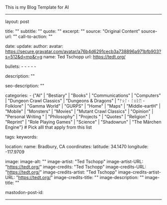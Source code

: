 
This is my Blog Template for AI


---
layout: post

title: ""
subtitle: ""
quote: ""
excerpt: ""
source: "Original Content"
source-url: ""
call-to-action: ""

date: 
update:
author:
    avatar: https://secure.gravatar.com/avatar/a76b4d6291cecb3a738896a971bfb903?s=512&d=mp&r=g
    name: Ted Tschopp
    url: https://tedt.org/

bullets:
    - 
    - 
    - 
    - 
    - 

description: ""

seo-description: ""

categories: 
    - {"AI" | "Bestiary" | "Books" | "Communications" | "Computers" | "Dungeon Crawl Classics" | "Dungeons & Dragons" | "ᚠᛟᛚᚲ ᛚᛟᚱᛖ - Folklore" | "Gamma World" | "GURPS" | "Home" | "Maps" | "Middle-eartH" | "Mobile" | "Monsters" | "Movies" | "Mutant Crawl Classics" | "Opinion" | "Personal Writing " | "Philosophy" | "Projects " | "Quotes" | "Religion" | "Reprint" | "Role Playing Games" | "Science" | "Shadowrun" | "The Märchen Engine"} # Pick alll that apply from this list 

tags: 
keywords: 

location:
    name: Bradbury, CA
coordinates:
    latitude: 34.1470
    longitude: -117.9709

image: 
image-alt: ""
image-artist: "Ted Tschopp"
image-artist-URL: "https://tedt.org/"
image-credits: "Ted Tschopp"
image-credits-URL: "https://tedt.org/"
image-credits-artist: "Ted Tschopp"
image-credits-artist-URL: "https://tedt.org/"
image-credits-title: ""
image-description: ""
image-title: ""

mastodon-post-id: 

---